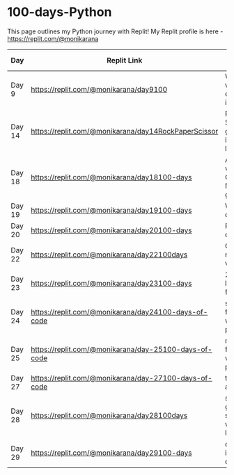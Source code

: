 # 100-days-Python

This page outlines my Python journey with Replit! 
My Replit profile is here - https://replit.com/@monikarana

| Day    | Replit Link                             |About the task |
| -------| --------------------------------------- |---------------|
| Day 9  | https://replit.com/@monikarana/day9100  |Working with conditions - if and or|
| Day 14  | https://replit.com/@monikarana/day14RockPaperScissor  |Rock Paper Scissor game - intermediate level|
| Day 18  | https://replit.com/@monikarana/day18100-days  |A basic version of Guess the Number game|
| Day 19  | https://replit.com/@monikarana/day19100-days  |While loop demo|
| Day 20  | https://replit.com/@monikarana/day20100-days  |For loop demo|
| Day 22  | https://replit.com/@monikarana/day22100days  |Guess the number - v2|
| Day 23  | https://replit.com/@monikarana/day23100-days  |2-Users logon function|
| Day 24  | https://replit.com/@monikarana/day24100-days-of-code  |simple function with parameters|
| Day 25  | https://replit.com/@monikarana/day-25100-days-of-code  |more function with parameters|
| Day 27  | https://replit.com/@monikarana/day-27100-days-of-code  |time.sleep and os.clear|
| Day 28  | https://replit.com/@monikarana/day28100days  |small video game simulation with while loops|
| Day 29  | https://replit.com/@monikarana/day29100-days  |color fonts in console output|






